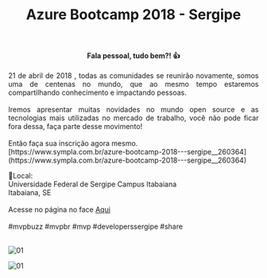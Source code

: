 ﻿---
title: "Azure Bootcamp 2018 - Sergipe"
comments: true
excerpt_separator: "Ler mais"
categories:
  - Evento
---

<center><strong>Fala pessoal, tudo bem?! 👍 </strong></center> <br>
<div style="text-align: justify;">
21 de abril de 2018 , todas as comunidades se reunirão novamente, somos uma de centenas no mundo, que ao mesmo tempo estaremos compartilhando conhecimento e impactando pessoas.<br>
<br>
Iremos apresentar muitas novidades no mundo open source e as tecnologias mais utilizadas no mercado de trabalho, você não pode ficar fora dessa, faça parte desse movimento!<br>
<br>
</div>
Então faça sua inscrição agora mesmo.<br>
[https://www.sympla.com.br/azure-bootcamp-2018---sergipe__260364](https://www.sympla.com.br/azure-bootcamp-2018---sergipe__260364)

🏁Local:<br>
Universidade Federal de Sergipe Campus Itabaiana <br>
Itabaiana, SE<br><br>
Acesse no página no face [Aqui](https://www.facebook.com/events/2045905485650664/)<br><br>
#mvpbuzz #mvpbr #mvp #developerssergipe #share <br><br>


![01]({{site.url}}{{site.baseurl}}/assets/images/azure/azure01.jpg)

![01]({{site.url}}{{site.baseurl}}/assets/images/azure/azure02.jpeg)


 
